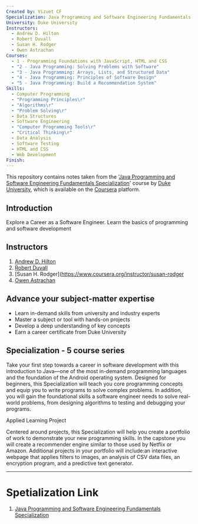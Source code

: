 ```yaml
---
Created by: Vizuet CF
Specialization: Java Programming and Software Engineering Fundamentals Specialization
University: Duke University
Instructors:
  - Andrew D. Hilton
  - Robert Duvall
  - Susan H. Rodger
  - Owen Astrachan
Courses:
  - 1 - Programming Foundations with JavaScript, HTML and CSS
  - "2 - Java Programming: Solving Problems with Software"
  - "3 - Java Programming: Arrays, Lists, and Structured Data"
  - "4 - Java Programming: Principles of Software Design"
  - "5 - Java Programming: Build a Recommendation System"
Skills:
  - Computer Programming
  - "Programming Principles\r"
  - "Algorithms\r"
  - "Problem Solving\r"
  - Data Structures
  - Software Engineering
  - "Computer Programming Tools\r"
  - "Critical Thinking\r"
  - Data Analysis
  - Software Testing
  - HTML and CSS
  - Web Development
Finish:
---
```

This repository contains notes taken from the '[Java Programming and Software Engineering Fundamentals Specialization](https://www.coursera.org/specializations/java-programming)' course by [Duke University](), which is available on the [Coursera](https://www.coursera.org/) platform.

## Introduction

Explore a Career as a Software Engineer. Learn the basics of programming and software development

## Instructors

1. [Andrew D. Hilton](https://www.coursera.org/instructor/andrew-hilton)
2. [Robert Duvall](https://www.coursera.org/instructor/robert-duvall)
3. [Susan H. Rodger](https://www.coursera.org/instructor/susan-rodger
4. [Owen Astrachan](https://www.coursera.org/instructor/owen-astrachan)

## Advance your subject-matter expertise

- Learn in-demand skills from university and industry experts
- Master a subject or tool with hands-on projects
- Develop a deep understanding of key concepts
- Earn a career certificate from Duke University

## Specialization - 5 course series

Take your first step towards a career in software development with this introduction to Java—one of the most in-demand programming languages and the foundation of the Android operating system. Designed for beginners, this Specialization will teach you core programming concepts and equip you to write programs to solve complex problems. In addition, you will gain the foundational skills a software engineer needs to solve real-world problems, from designing algorithms to testing and debugging your programs.

Applied Learning Project

Centered around projects, this Specialization will help you create a portfolio of work to demonstrate your new programming skills. In the capstone you will create a recommender engine similar to those used by Netflix or Amazon. Additional projects in your portfolio will include:an interactive webpage that applies filters to images, an analysis of CSV data files, an encryption program, and a predictive text generator.

---
# Spetialization Link 

1. [Java Programming and Software Engineering Fundamentals Specialization](https://www.coursera.org/specializations/java-programming)

